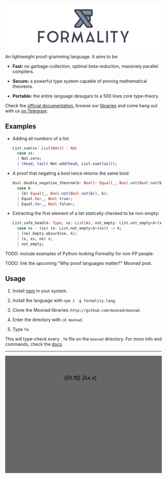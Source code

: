 ![](https://raw.githubusercontent.com/moonad/Assets/master/images/formality-banner-white.png)

An lightweight proof-gramming language. It aims to be:

- **Fast:** no garbage-collection, optimal beta-reduction, massively parallel compilers.

- **Secure:** a powerful type system capable of proving mathematical theorems.

- **Portable:** the entire language desugars to a 500 lines core type-theory.

Check the [official documentation](DOCUMENTATION.md), browse our [libraries](https://github.com/moonad/moonad) and come hang out with us [on Telegram](https://t.me/formality_lang).

## Examples

- Adding all numbers of a list:

    ```haskell
    List.sum(xs: List(Nat)) : Nat
      case xs:
      | Nat.zero;
      | (head, tail) Nat.add(head, List.sum(tail));
    ```

- A proof that negating a bool twice returns the same bool:

    ```haskell
    Bool.double_negation_theorem(b: Bool): Equal(_, Bool.not(Bool.not(b)), b)
      case b
      : (b) Equal(_, Bool.not(Bool.not(b)), b);
      | Equal.to<_, Bool.true>;
      | Equal.to<_, Bool.false>;
    ```

- Extracting the first element of a list statically checked to be non-empty:

    ```haskell
    List.safe_head(A: Type, xs: List(A), not_empty: List.not_empty<A>(xs)) : A
      case xs : (xs) (e: List.not_empty<A>(xs)) -> A;
      | (ne) Empty.absurd(ne, A);
      | (x, xs, ne) x;
      | not_empty;
    ```

TODO: include examples of Python-looking Formality for non-FP people.

TODO: link the upcoming "Why proof languages matter?" Moonad post.

## Usage

1. Install [npm](https://www.npmjs.com/get-npm) in your system.

2. Install the language with `npm i -g formality-lang`.

3. Clone the Moonad libraries: `http://github.com/moonad/moonad`.

4. Enter the directory with `cd moonad`.

5. Type `fm`.

This will type-check every `.fm` file on the `moonad` directory. For more info
and commands, check the [docs](DOCUMENTATION.md).

---

![Interaction-Net compilation](https://raw.githubusercontent.com/moonad/Assets/master/images/inet-simulation.gif)
